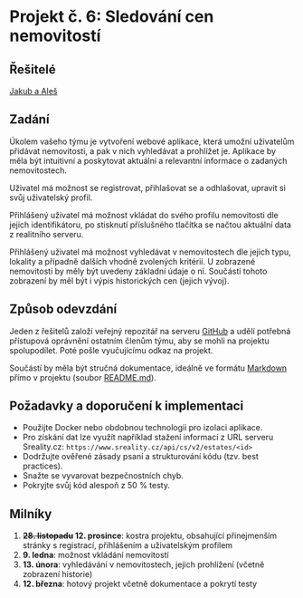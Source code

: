 # Projekt č. 6: Sledování cen nemovitostí

## Řešitelé
[Jakub a Aleš](https://github.com/alescuma/Nemovitosti)

## Zadání
Úkolem vašeho týmu je vytvoření webové aplikace, která umožní uživatelům přidávat nemovitosti, a pak v nich vyhledávat a prohlížet je. Aplikace by měla být intuitivní a poskytovat aktuální a relevantní informace o zadaných nemovitostech.

Uživatel má možnost se registrovat, přihlašovat se a odhlašovat, upravit si svůj uživatelský profil.

Přihlášený uživatel má možnost vkládat do svého profilu nemovitosti dle jejich identifikátoru, po stisknutí příslušného tlačítka se načtou aktuální data z realitního serveru.

Přihlášený uživatel má možnost vyhledávat v nemovitostech dle jejich typu, lokality a případně dalších vhodně zvolených kritérií. U zobrazené nemovitosti by měly být uvedeny základní údaje o ní. Součástí tohoto zobrazení by měl být i výpis historických cen (jejich vývoj).

## Způsob odevzdání
Jeden z řešitelů založí veřejný repozitář na serveru [GitHub](https://github.com/) a udělí potřebná přístupová oprávnění ostatním členům týmu, aby se mohli na projektu spolupodílet. Poté pošle vyučujícímu odkaz na projekt.

Součástí by měla být stručná dokumentace, ideálně ve formátu [Markdown](https://www.markdownguide.org/) přímo v projektu (soubor [README.md](https://docs.github.com/en/repositories/managing-your-repositorys-settings-and-features/customizing-your-repository/about-readmes)).

## Požadavky a doporučení k implementaci
 * Použijte Docker nebo obdobnou technologii pro izolaci aplikace.
 * Pro získání dat lze využít například stažení informací z URL serveru Sreality.cz: `https://www.sreality.cz/api/cs/v2/estates/<id>`
 * Dodržujte ověřené zásady psaní a strukturování kódu (tzv. best practices).
 * Snažte se vyvarovat bezpečnostních chyb.
 * Pokryjte svůj kód alespoň z 50 % testy.

## Milníky
 1. **~~28. listopadu~~ 12. prosince**: kostra projektu, obsahující přinejmenším stránky s registrací, přihlášením a uživatelským profilem
 2. **9. ledna**: možnost vkládání nemovitostí
 3. **13. února**: vyhledávání v nemovitostech, jejich prohlížení (včetně zobrazení historie)
 4. **12. března**: hotový projekt včetně dokumentace a pokrytí testy
